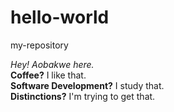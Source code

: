 # hello-world
my-repository

*Hey! Aobakwe here.*  
**Coffee?** I like that.  
**Software Development?** I study that.  
**Distinctions?** I'm trying to get that.
